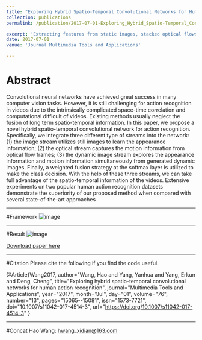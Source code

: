 ```yaml
---
title: "Exploring Hybrid Spatio-Temporal Convolutional Networks for Human Action Recognition"
collection: publications
permalink: /publication/2017-07-01-Exploring_Hybrid_Spatio-Temporal_Convolutional_Networks_for_Human_Action_Recognition

excerpt: 'Extracting features from static images, stacked optical flows and dynamic images and then performing weighted fusion to obtain 94.1% on UCF101/ 70.4% on HMDB51'
date: 2017-07-01
venue: 'Journal Multimedia Tools and Applications'

---
```

# Abstract
Convolutional neural networks have achieved great success in many computer vision tasks. However, it is still challenging for action recognition in videos due to the intrinsically complicated space-time correlation and computational difficult of videos. Existing methods usually neglect the fusion of long term spatio-temporal information. In this paper, we propose a novel hybrid spatio-temporal convolutional network for action recognition. Specifically, we integrate three different type of streams into the network: (1) the image stream utilizes still images to learn the appearance information; (2) the optical stream captures the motion information from optical flow frames; (3) the dynamic image stream explores the appearance information and motion information simultaneously from generated dynamic images. Finally, a weighted fusion strategy at the softmax layer is utilized to make the class decision. With the help of these three streams, we can take full advantage of the spatio-temporal information of the videos. Extensive experiments on two popular human action recognition datasets demonstrate the superiority of our proposed method when compared with several state-of-the-art approaches

---
#Framework
![image](https://haowang1992.github.io/MTAP17/Framework.png)

---
#Result
![image](https://haowang1992.github.io/MTAP17/Result.png)

[Download paper here](http://haowang1992.github.io/files/MTAP17/MTAP17-HybridThreeStreamAR.pdf)

---
#Citation
Please cite the following if you find the code useful.

@Article{Wang2017,
author="Wang, Hao
and Yang, Yanhua
and Yang, Erkun
and Deng, Cheng",
title="Exploring hybrid spatio-temporal convolutional networks for human action recognition",
journal="Multimedia Tools and Applications",
year="2017",
month="Jul",
day="01",
volume="76",
number="13",
pages="15065--15081",
issn="1573-7721",
doi="10.1007/s11042-017-4514-3",
url="https://doi.org/10.1007/s11042-017-4514-3"
}

---
#Concat
Hao Wang: hwang_xidian@163.com

